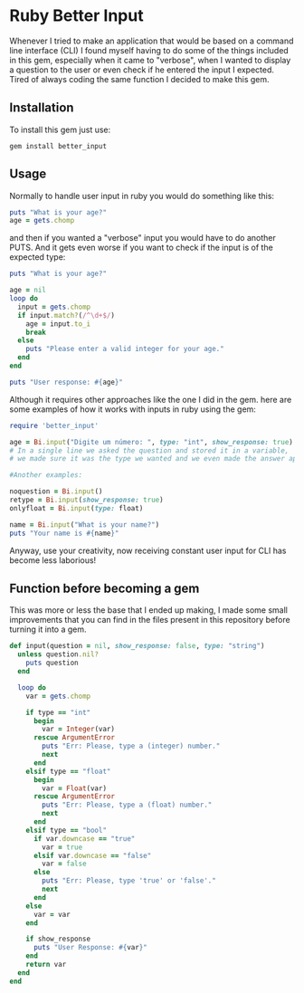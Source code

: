 # Ruby Better Input

Whenever I tried to make an application that would be based on a command line interface (CLI) I found myself having to do some of the things included in this gem, especially when it came to "verbose", when I wanted to display a question to the user or even check if he entered the input I expected. Tired of always coding the same function I decided to make this gem.

## Installation

To install this gem just use:

```shell
gem install better_input
```


## Usage
Normally to handle user input in ruby ​you would do something like this:
```ruby
puts "What is your age?"
age = gets.chomp
```
and then if you wanted a "verbose" input you would have to do another PUTS. And it gets even worse if you want to check if the input is of the expected type:
```ruby
puts "What is your age?"

age = nil
loop do
  input = gets.chomp
  if input.match?(/^\d+$/)
    age = input.to_i
    break
  else
    puts "Please enter a valid integer for your age."
  end
end

puts "User response: #{age}"
```
Although it requires other approaches like the one I did in the gem. here are some examples of how it works with inputs in ruby ​​using the gem:
```ruby
require 'better_input'

age = Bi.input("Digite um número: ", type: "int", show_response: true)
# In a single line we asked the question and stored it in a variable,
# we made sure it was the type we wanted and we even made the answer appear!
```
```ruby
#Another examples:

noquestion = Bi.input()
retype = Bi.input(show_response: true)
onlyfloat = Bi.input(type: float)

name = Bi.input("What is your name?")
puts "Your name is #{name}"
```
Anyway, use your creativity, now receiving constant user input for CLI has become less laborious!

## Function before becoming a gem
This was more or less the base that I ended up making, I made some small improvements that you can find in the files present in this repository before turning it into a gem.
```ruby
def input(question = nil, show_response: false, type: "string")
  unless question.nil?
    puts question
  end

  loop do
    var = gets.chomp

    if type == "int"
      begin
        var = Integer(var)
      rescue ArgumentError
        puts "Err: Please, type a (integer) number."
        next
      end
    elsif type == "float"
      begin
        var = Float(var)
      rescue ArgumentError
        puts "Err: Please, type a (float) number."
        next
      end
    elsif type == "bool"
      if var.downcase == "true"
        var = true
      elsif var.downcase == "false"
        var = false
      else
        puts "Err: Please, type 'true' or 'false'."
        next
      end
    else
      var = var
    end

    if show_response
      puts "User Response: #{var}"
    end
    return var
  end
end
```
